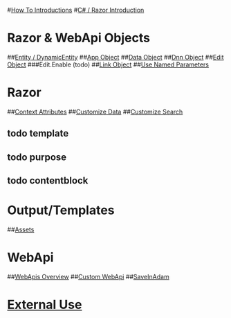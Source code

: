 #[How To Introductions](index.md)
#[C# / Razor Introduction](xref:HowTo.CSharp)

# Razor & WebApi Objects
##[Entity / DynamicEntity](xref:HowTo.DynamicCode.Entity)
##[App Object](xref:HowTo.DynamicCode.App)
##[Data Object](xref:HowTo.DynamicCode.Data)
##[Dnn Object](xref:HowTo.DynamicCode.Dnn)
##[Edit Object](xref:HowTo.DynamicCode.Edit)
###Edit.Enable (todo)
##[Link Object](xref:HowTo.DynamicCode.Link)
##[Use Named Parameters](xref:HowTo.DynamicCode.NamedParameters)

# Razor
##[Context Attributes](xref:HowTo.Razor.ContextAttributes)
##[Customize Data](xref:HowTo.Razor.CustomizeData)
##[Customize Search](xref:HowTo.Razor.CustomizeSearch)
## todo template
## todo purpose
## todo contentblock

# Output/Templates
##[Assets](xref:HowTo.Output.Assets)

# WebApi
##[WebApis Overview](xref:HowTo.WebApis)
##[Custom WebApi](xref:HowTo.WebApi)
##[SaveInAdam](xref:HowTo.WebApi.SaveInAdam)

# [External Use](xref:HowTo.External)


